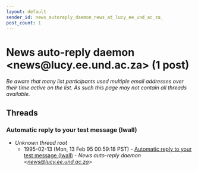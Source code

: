 ```yaml
---
layout: default
sender_id: news_autoreply_daemon_news_at_lucy_ee_und_ac_za_
post_count: 1
---
```


# News auto-reply daemon <news<span>@</span>lucy.ee.und.ac.za> (1 post)

_Be aware that many list participants used multiple email addresses over their time active on the list. As such this page may not contain all threads available._

## Threads

### Automatic reply to your test message   (lwall)
+ _Unknown thread root_
  + 1995-02-13 (Mon, 13 Feb 95 00:59:18 PST) - [Automatic reply to your test message   (lwall)](/archive/1995/02/dac280b44cc84ffa4075e72807192a854ef9e0b291eb01a63ec78d0e704e9e4b) - _News auto-reply daemon \<news@lucy.ee.und.ac.za\>_


